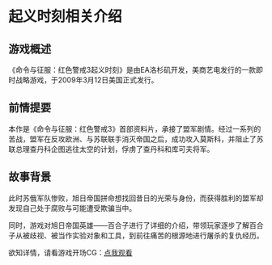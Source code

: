 # 起义时刻相关介绍  
    
## 游戏概述

《命令与征服：红色警戒3起义时刻》是由EA洛杉矶开发，美商艺电发行的一款即时战略游戏，于2009年3月12日美国正式发行。

## 前情提要

本作是《命令与征服：红色警戒3》首部资料片，承接了盟军剧情。经过一系列的苦战，盟军在反攻欧洲、与苏联联手消灭帝国之后，成功攻入莫斯科，并阻止了苏联总理查丹科企图逃往太空的计划，俘虏了查丹科和库可夫将军。

## 故事背景

此时苏俄军队惨败，旭日帝国拼命想找回昔日的光荣与身份，而获得胜利的盟军却发现自己处于腐败与可能遭受欺骗当中。

同时，游戏对旭日帝国英雄——百合子进行了详细的介绍，带领玩家逐步了解百合子从被歧视、被当作实验对象和工具，到前往痛苦的根源地进行屠杀的复仇经历。

欲知详情，请看游戏开场CG：[点我观看]()